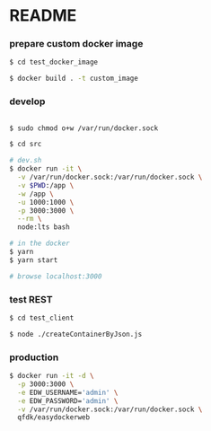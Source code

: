 # README





### prepare custom docker image
```bash
$ cd test_docker_image

$ docker build . -t custom_image
```


### develop
```bash

$ sudo chmod o+w /var/run/docker.sock

$ cd src

# dev.sh
$ docker run -it \
  -v /var/run/docker.sock:/var/run/docker.sock \
  -v $PWD:/app \
  -w /app \
  -u 1000:1000 \
  -p 3000:3000 \
  --rm \
  node:lts bash

# in the docker
$ yarn
$ yarn start

# browse localhost:3000
```

### test REST
```bash
$ cd test_client

$ node ./createContainerByJson.js
```


### production
```bash
$ docker run -it -d \
  -p 3000:3000 \
  -e EDW_USERNAME='admin' \
  -e EDW_PASSWORD='admin' \
  -v /var/run/docker.sock:/var/run/docker.sock \
  qfdk/easydockerweb
```